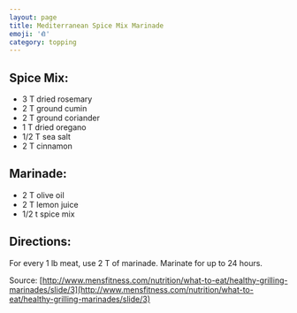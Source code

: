 ```yaml
---
layout: page
title: Mediterranean Spice Mix Marinade
emoji: '𐂑'
category: topping
---
```


## Spice Mix:
- 3 T dried rosemary
- 2 T ground cumin
- 2 T ground coriander
- 1 T dried oregano
- 1/2 T sea salt
- 2 T cinnamon

## Marinade:
- 2 T olive oil
- 2 T lemon juice
- 1/2 t spice mix

## Directions:
For every 1 lb meat, use 2 T of marinade. Marinate for up to 24 hours.

Source: [http://www.mensfitness.com/nutrition/what-to-eat/healthy-grilling-marinades/slide/3](http://www.mensfitness.com/nutrition/what-to-eat/healthy-grilling-marinades/slide/3)
